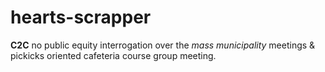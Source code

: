# hearts-scrapper

**C2C** no public equity interrogation over the *mass municipality* meetings & pickicks oriented cafeteria course group meeting.
